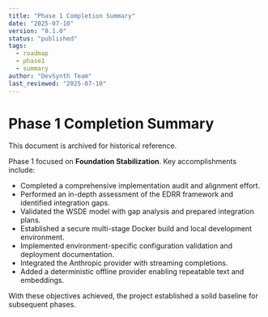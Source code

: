 ```yaml
---
title: "Phase 1 Completion Summary"
date: "2025-07-10"
version: "0.1.0"
status: "published"
tags:
  - roadmap
  - phase1
  - summary
author: "DevSynth Team"
last_reviewed: "2025-07-10"
---
```


# Phase 1 Completion Summary
This document is archived for historical reference.

Phase 1 focused on **Foundation Stabilization**. Key accomplishments include:

- Completed a comprehensive implementation audit and alignment effort.
- Performed an in-depth assessment of the EDRR framework and identified integration gaps.
- Validated the WSDE model with gap analysis and prepared integration plans.
- Established a secure multi-stage Docker build and local development environment.
- Implemented environment-specific configuration validation and deployment documentation.
- Integrated the Anthropic provider with streaming completions.
- Added a deterministic offline provider enabling repeatable text and embeddings.

With these objectives achieved, the project established a solid baseline for subsequent phases.
